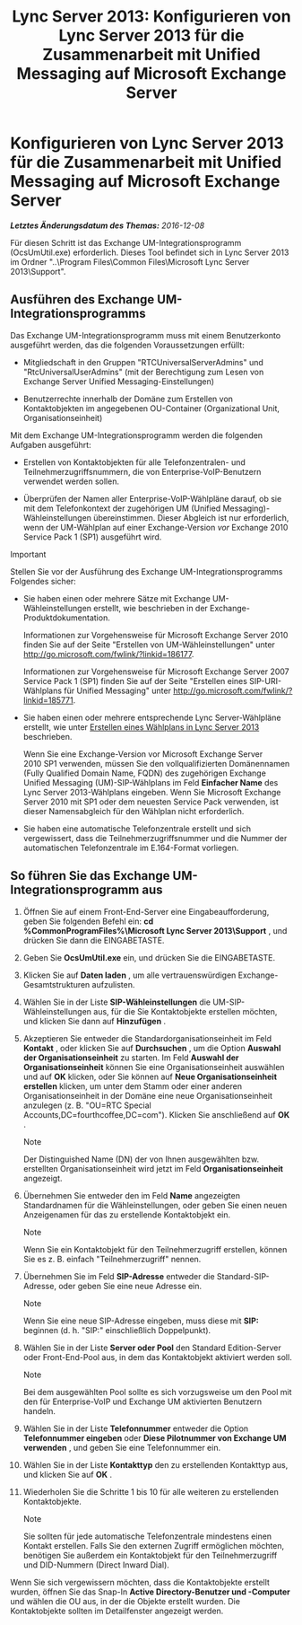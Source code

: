﻿---
title: 'Lync Server 2013: Konfigurieren von Lync Server 2013 für die Zusammenarbeit mit Unified Messaging auf Microsoft Exchange Server'
TOCTitle: Konfigurieren von Lync Server 2013 für die Zusammenarbeit mit Unified Messaging auf Microsoft Exchange Server
ms:assetid: 1098ae4d-f57f-44f3-804e-39889d9fc14e
ms:mtpsurl: https://technet.microsoft.com/de-de/library/Gg398193(v=OCS.15)
ms:contentKeyID: 49293206
ms.date: 12/10/2016
mtps_version: v=OCS.15
ms.translationtype: HT
---

# Konfigurieren von Lync Server 2013 für die Zusammenarbeit mit Unified Messaging auf Microsoft Exchange Server

 

_**Letztes Änderungsdatum des Themas:** 2016-12-08_

Für diesen Schritt ist das Exchange UM-Integrationsprogramm (OcsUmUtil.exe) erforderlich. Dieses Tool befindet sich in Lync Server 2013 im Ordner "..\\Program Files\\Common Files\\Microsoft Lync Server 2013\\Support".

## Ausführen des Exchange UM-Integrationsprogramms

Das Exchange UM-Integrationsprogramm muss mit einem Benutzerkonto ausgeführt werden, das die folgenden Voraussetzungen erfüllt:

  - Mitgliedschaft in den Gruppen "RTCUniversalServerAdmins" und "RtcUniversalUserAdmins" (mit der Berechtigung zum Lesen von Exchange Server Unified Messaging-Einstellungen)

  - Benutzerrechte innerhalb der Domäne zum Erstellen von Kontaktobjekten im angegebenen OU-Container (Organizational Unit, Organisationseinheit)

Mit dem Exchange UM-Integrationsprogramm werden die folgenden Aufgaben ausgeführt:

  - Erstellen von Kontaktobjekten für alle Telefonzentralen- und Teilnehmerzugriffsnummern, die von Enterprise-VoIP-Benutzern verwendet werden sollen.

  - Überprüfen der Namen aller Enterprise-VoIP-Wählpläne darauf, ob sie mit dem Telefonkontext der zugehörigen UM (Unified Messaging)-Wähleinstellungen übereinstimmen. Dieser Abgleich ist nur erforderlich, wenn der UM-Wählplan auf einer Exchange-Version *vor* Exchange 2010 Service Pack 1 (SP1) ausgeführt wird.

> [!IMPORTANT]  
> Stellen Sie vor der Ausführung des Exchange UM-Integrationsprogramms Folgendes sicher:
> <ul>
> <li><p>Sie haben einen oder mehrere Sätze mit Exchange UM-Wähleinstellungen erstellt, wie beschrieben in der Exchange-Produktdokumentation.</p>
> <p>Informationen zur Vorgehensweise für Microsoft Exchange Server 2010 finden Sie auf der Seite &quot;Erstellen von UM-Wähleinstellungen&quot; unter <a href="http://go.microsoft.com/fwlink/?linkid=186177" class="uri">http://go.microsoft.com/fwlink/?linkid=186177</a>.</p>
> <p>Informationen zur Vorgehensweise für Microsoft Exchange Server 2007 Service Pack 1 (SP1) finden Sie auf der Seite &quot;Erstellen eines SIP-URI-Wählplans für Unified Messaging&quot; unter <a href="http://go.microsoft.com/fwlink/?linkid=185771" class="uri">http://go.microsoft.com/fwlink/?linkid=185771</a>.</p></li>
> <li><p>Sie haben einen oder mehrere entsprechende Lync Server-Wählpläne erstellt, wie unter <a href="lync-server-2013-create-a-dial-plan.md">Erstellen eines Wählplans in Lync Server 2013</a> beschrieben.</p>
>  
   > Wenn Sie eine Exchange-Version vor Microsoft Exchange Server 2010&nbsp;SP1 verwenden, müssen Sie den vollqualifizierten Domänennamen (Fully Qualified Domain Name, FQDN) des zugehörigen Exchange Unified Messaging (UM)-SIP-Wählplans im Feld <STRONG>Einfacher Name</STRONG> des Lync Server 2013-Wählplans eingeben. Wenn Sie Microsoft Exchange Server 2010 mit SP1 oder dem neuesten Service Pack verwenden, ist dieser Namensabgleich für den Wählplan nicht erforderlich.</li>
>
> <li><p>Sie haben eine automatische Telefonzentrale erstellt und sich vergewissert, dass die Teilnehmerzugriffsnummer und die Nummer der automatischen Telefonzentrale im E.164-Format vorliegen.</p></li>
> </ul>


## So führen Sie das Exchange UM-Integrationsprogramm aus

1.  Öffnen Sie auf einem Front-End-Server eine Eingabeaufforderung, geben Sie folgenden Befehl ein: **cd %CommonProgramFiles%\\Microsoft Lync Server 2013\\Support** , und drücken Sie dann die EINGABETASTE.

2.  Geben Sie **OcsUmUtil.exe** ein, und drücken Sie die EINGABETASTE.

3.  Klicken Sie auf **Daten laden** , um alle vertrauenswürdigen Exchange-Gesamtstrukturen aufzulisten.

4.  Wählen Sie in der Liste **SIP-Wähleinstellungen** die UM-SIP-Wähleinstellungen aus, für die Sie Kontaktobjekte erstellen möchten, und klicken Sie dann auf **Hinzufügen** .

5.  Akzeptieren Sie entweder die Standardorganisationseinheit im Feld **Kontakt** , oder klicken Sie auf **Durchsuchen** , um die Option **Auswahl der Organisationseinheit** zu starten. Im Feld **Auswahl der Organisationseinheit** können Sie eine Organisationseinheit auswählen und auf **OK** klicken, oder Sie können auf **Neue Organisationseinheit erstellen** klicken, um unter dem Stamm oder einer anderen Organisationseinheit in der Domäne eine neue Organisationseinheit anzulegen (z. B. "OU=RTC Special Accounts,DC=fourthcoffee,DC=com"). Klicken Sie anschließend auf **OK** .
    

    > [!NOTE]
    > Der Distinguished Name (DN) der von Ihnen ausgewählten bzw. erstellten Organisationseinheit wird jetzt im Feld <STRONG>Organisationseinheit</STRONG> angezeigt.



6.  Übernehmen Sie entweder den im Feld **Name** angezeigten Standardnamen für die Wähleinstellungen, oder geben Sie einen neuen Anzeigenamen für das zu erstellende Kontaktobjekt ein.
    

    > [!NOTE]
    > Wenn Sie ein Kontaktobjekt für den Teilnehmerzugriff erstellen, können Sie es z.&nbsp;B. einfach "Teilnehmerzugriff" nennen.



7.  Übernehmen Sie im Feld **SIP-Adresse** entweder die Standard-SIP-Adresse, oder geben Sie eine neue Adresse ein.
    

    > [!NOTE]
    > Wenn Sie eine neue SIP-Adresse eingeben, muss diese mit <STRONG>SIP:</STRONG> beginnen (d.&nbsp;h. "SIP:" einschließlich Doppelpunkt).



8.  Wählen Sie in der Liste **Server oder Pool** den Standard Edition-Server oder Front-End-Pool aus, in dem das Kontaktobjekt aktiviert werden soll.
    

    > [!NOTE]
    > Bei dem ausgewählten Pool sollte es sich vorzugsweise um den Pool mit den für Enterprise-VoIP und Exchange UM aktivierten Benutzern handeln.



9.  Wählen Sie in der Liste **Telefonnummer** entweder die Option **Telefonnummer eingeben** oder **Diese Pilotnummer von Exchange UM verwenden** , und geben Sie eine Telefonnummer ein.

10. Wählen Sie in der Liste **Kontakttyp** den zu erstellenden Kontakttyp aus, und klicken Sie auf **OK** .

11. Wiederholen Sie die Schritte 1 bis 10 für alle weiteren zu erstellenden Kontaktobjekte.
    

    > [!NOTE]
    > Sie sollten für jede automatische Telefonzentrale mindestens einen Kontakt erstellen. Falls Sie den externen Zugriff ermöglichen möchten, benötigen Sie außerdem ein Kontaktobjekt für den Teilnehmerzugriff und DID-Nummern (Direct Inward Dial).



Wenn Sie sich vergewissern möchten, dass die Kontaktobjekte erstellt wurden, öffnen Sie das Snap-In **Active Directory-Benutzer und -Computer** und wählen die OU aus, in der die Objekte erstellt wurden. Die Kontaktobjekte sollten im Detailfenster angezeigt werden.

